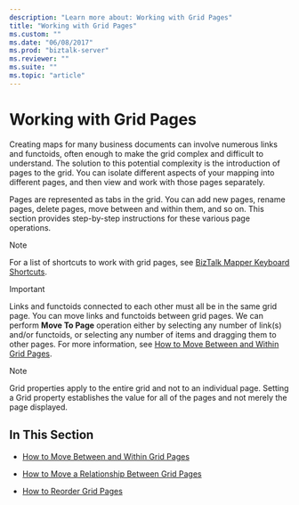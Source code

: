 ```yaml
---
description: "Learn more about: Working with Grid Pages"
title: "Working with Grid Pages"
ms.custom: ""
ms.date: "06/08/2017"
ms.prod: "biztalk-server"
ms.reviewer: ""
ms.suite: ""
ms.topic: "article"
---
```

# Working with Grid Pages
Creating maps for many business documents can involve numerous links and functoids, often enough to make the grid complex and difficult to understand. The solution to this potential complexity is the introduction of pages to the grid. You can isolate different aspects of your mapping into different pages, and then view and work with those pages separately.  
  
 Pages are represented as tabs in the grid. You can add new pages, rename pages, delete pages, move between and within them, and so on. This section provides step-by-step instructions for these various page operations.  
  
> [!NOTE]
>  For a list of shortcuts to work with grid pages, see [BizTalk Mapper Keyboard Shortcuts](../core/biztalk-mapper-keyboard-shortcuts.md).  
  
> [!IMPORTANT]
>  Links and functoids connected to each other must all be in the same grid page. You can move links and functoids between grid pages.  We can perform **Move To Page** operation either by selecting any number of link(s) and/or functoids, or  selecting any number of items and dragging them to other pages. For more information, see [How to Move Between and Within Grid Pages](../core/how-to-move-between-and-within-grid-pages.md).  
  
> [!NOTE]
>  Grid properties apply to the entire grid and not to an individual page. Setting a Grid property establishes the value for all of the pages and not merely the page displayed.  
  
## In This Section  
  
-   [How to Move Between and Within Grid Pages](../core/how-to-move-between-and-within-grid-pages.md)  
  
-   [How to Move a Relationship Between Grid Pages](../core/how-to-move-a-relationship-between-grid-pages.md)  
  
-   [How to Reorder Grid Pages](../core/how-to-reorder-grid-pages.md)
